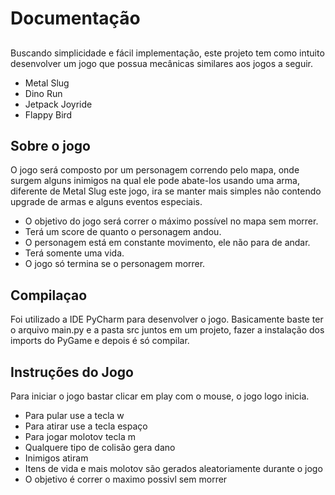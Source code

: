 # Documentação
##

Buscando simplicidade e fácil implementação, este projeto tem como
intuito desenvolver um jogo que possua mecânicas similares aos jogos a seguir.

- Metal Slug
- Dino Run
- Jetpack Joyride
- Flappy Bird
## Sobre o jogo
O jogo será composto por um personagem correndo pelo mapa, onde surgem
alguns inimigos na qual ele pode abate-los usando uma arma, diferente de
Metal Slug este jogo, ira se manter mais simples não contendo upgrade de
armas e alguns eventos especiais.
- O objetivo do jogo será correr o máximo possível no mapa sem morrer.
- Terá um score de quanto o personagem andou.
- O personagem está em constante movimento, ele não para de andar.
- Terá somente uma vida.
- O jogo só termina se o personagem morrer.

## Compilaçao

Foi utilizado a IDE PyCharm para desenvolver o jogo. Basicamente baste ter o arquivo main.py e a pasta src juntos em um projeto, fazer a instalação dos imports do PyGame e depois é só compilar. 

## Instruções do Jogo

Para iniciar o jogo bastar clicar em play com o mouse, o jogo logo inicia.
- Para pular use a tecla w
- Para atirar use a tecla espaço
- Para jogar molotov tecla m
- Qualquere tipo de colisão gera dano
- Inimigos atiram
- Itens de vida e mais molotov são gerados aleatoriamente durante o jogo
- O objetivo é correr o maximo possivl sem morrer
